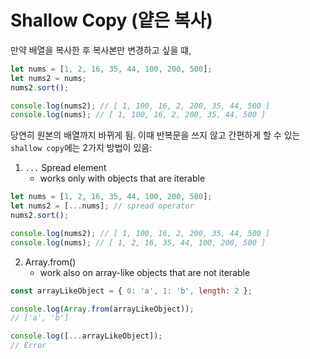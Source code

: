 # Shallow Copy (얕은 복사)

만약 배열을 복사한 후 복사본만 변경하고 싶을 떄,

```JavaScript
let nums = [1, 2, 16, 35, 44, 100, 200, 500];
let nums2 = nums;
nums2.sort();

console.log(nums2); // [ 1, 100, 16, 2, 200, 35, 44, 500 ]
console.log(nums); // [ 1, 100, 16, 2, 200, 35, 44, 500 ]
```

당연히 원본의 배열까지 바뀌게 됨. 이때 반복문을 쓰지 않고 간편하게 할 수 있는 `shallow copy`에는 2가지 방법이 있음:

1. `...` Spread element
    - works only with objects that are iterable

```JavaScript
let nums = [1, 2, 16, 35, 44, 100, 200, 500];
let nums2 = [...nums]; // spread operator
nums2.sort();

console.log(nums2); // [ 1, 100, 16, 2, 200, 35, 44, 500 ]
console.log(nums); // [ 1, 2, 16, 35, 44, 100, 200, 500 ]
```

2. Array.from()
    - work also on array-like objects that are not iterable

```JavaScript
const arrayLikeObject = { 0: 'a', 1: 'b', length: 2 };

console.log(Array.from(arrayLikeObject));
// ['a', 'b']

console.log([...arrayLikeObject]);
// Error
```

